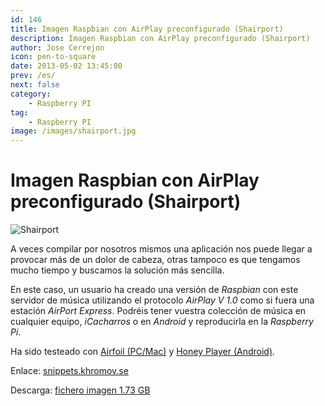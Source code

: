 ```yaml
---
id: 146
title: Imagen Raspbian con AirPlay preconfigurado (Shairport)
description: Imagen Raspbian con AirPlay preconfigurado (Shairport)
author: Jose Cerrejon
icon: pen-to-square
date: 2013-05-02 13:45:00
prev: /es/
next: false
category:
    - Raspberry PI
tag:
    - Raspberry PI
image: /images/shairport.jpg
---
```


# Imagen Raspbian con AirPlay preconfigurado (Shairport)

![Shairport](/images/shairport.jpg)

A veces compilar por nosotros mismos una aplicación nos puede llegar a provocar más de un dolor de cabeza, otras tampoco es que tengamos mucho tiempo y buscamos la solución más sencilla.

En este caso, un usuario ha creado una versión de _Raspbian_ con este servidor de música utilizando el protocolo _AirPlay V 1.0_ como si fuera una estación _AirPort Express_. Podréis tener vuestra colección de música en cualquier equipo, _iCacharros_ o en _Android_ y reproducirla en la _Raspberry Pi_.

Ha sido testeado con [Airfoil (PC/Mac)](https://rogueamoeba.com/airfoil/) y [Honey Player (Android)](https://play.google.com/store/apps/details?id=de.rah.airstream&feature=search_result).

Enlace: [snippets.khromov.se](https://snippets.khromov.se/preconfigured-airplay-speaker-shairport-downloadable-raspberry-pi-image/)

Descarga: [fichero imagen 1.73 GB](https://snippets.khromov.se/files/shairport-configured-latest.tar.gz)
